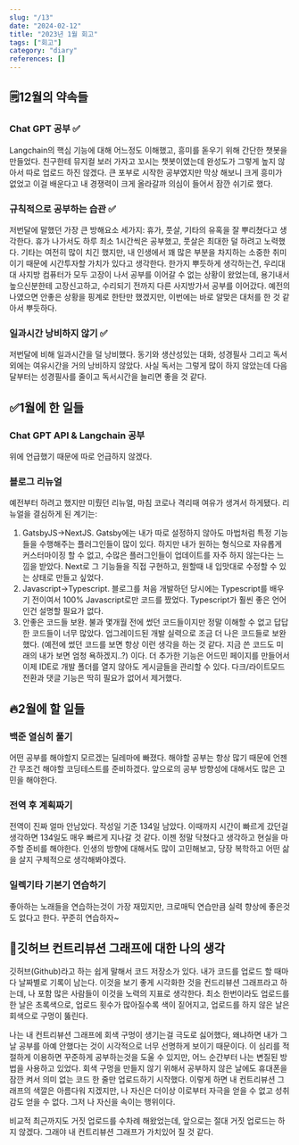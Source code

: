 ```yaml
---
slug: "/13"
date: "2024-02-12"
title: "2023년 1월 회고"
tags: ["회고"]
category: "diary"
references: []
---
```

## 🗒️12월의 약속들

### Chat GPT 공부 ✅
Langchain의 핵심 기능에 대해 어느정도 이해했고, 흥미를 돋우기 위해 간단한 챗봇을 만들었다. 친구한테 뮤지컬 보러 가자고 꼬시는 챗봇이였는데 완성도가 그렇게 높지 않아서 따로 업로드 하진 않겠다. 큰 포부로 시작한 공부였지만 막상 해보니 크게 흥미가 없었고 이걸 배운다고 내 경쟁력이 크게 올라갈까 의심이 들어서 잠깐 쉬기로 했다.

### 규칙적으로 공부하는 습관 ✅
저번달에 말했던 가장 큰 방해요소 세가지: 휴가, 풋살, 기타의 유혹을 잘 뿌리쳤다고 생각한다. 휴가 나가서도 하루 최소 1시간씩은 공부했고, 풋살은 최대한 덜 하려고 노력했다. 기타는 여전히 많이 치긴 했지만, 내 인생에서 꽤 많은 부분을 차지하는 소중한 취미이기 때문에 시간투자할 가치가 있다고 생각한다. 한가지 뿌듯하게 생각하는건, 우리대대 사지방 컴퓨터가 모두 고장이 나서 공부를 이어갈 수 없는 상황이 왔었는데, 용기내서 높으신분한테 고장신고하고, 수리되기 전까지 다른 사지방가서 공부를 이어갔다. 예전의 나였으면 안좋은 상황을 핑계로 한탄만 했겠지만, 이번에는 바로 알맞은 대처를 한 것 같아서 뿌듯하다.

### 일과시간 낭비하지 않기 ✅
저번달에 비해 일과시간을 덜 낭비했다. 동기와 생산성있는 대화, 성경필사 그리고 독서 외에는 여유시간을 거의 낭비하지 않았다. 사실 독서는 그렇게 많이 하지 않았는데 다음달부터는 성경필사를 줄이고 독서시간을 늘리면 좋을 것 같다.

## ✅1월에 한 일들

### Chat GPT API & Langchain 공부
위에 언급했기 때문에 따로 언급하지 않겠다.

### 블로그 리뉴얼
예전부터 하려고 했지만 미뤘던 리뉴얼, 마침 코로나 격리때 여유가 생겨서 하게됐다. 리뉴얼을 결심하게 된 계기는:
1. GatsbyJS->NextJS. Gatsby에는 내가 따로 설정하지 않아도 마법처럼 특정 기능들을 수행해주는 플러그인들이 많이 있다. 하지만 내가 원하는 형식으로 자유롭게 커스터마이징 할 수 없고, 수많은 플러그인들이 업데이트를 자주 하지 않는다는 느낌을 받았다. Next로 그 기능들을 직접 구현하고, 원할때 내 입맛대로 수정할 수 있는 상태로 만들고 싶었다.
2. Javascript->Typescript. 블로그를 처음 개발하던 당시에는 Typescript를 배우기 전이여서 100% Javascript로만 코드를 짰었다. Typescript가 훨씬 좋은 언어인건 설명할 필요가 없다.
3. 안좋은 코드들 보완. 불과 몇개월 전에 썼던 코드들이지만 정말 이해할 수 없고 답답한 코드들이 너무 많았다. 업그레이드된 개발 실력으로 조금 더 나은 코드들로 보완했다. (예전에 썼던 코드를 보면 항상 이런 생각을 하는 것 같다. 지금 쓴 코드도 미래의 내가 보면 엄청 욕하겠지..?)
이다. 더 추가한 기능은 어드민 페이지를 만들어서 이제 IDE로 개발 폴더를 열지 않아도 게시글들을 관리할 수 있다. 다크/라이트모드 전환과 댓글 기능은 딱히 필요가 없어서 제거했다.

## 🔥2월에 할 일들

### 백준 열심히 풀기
어떤 공부를 해야할지 모르겠는 딜레마에 빠졌다. 해야할 공부는 항상 많기 때문에 언젠간 무조건 해야할 코딩테스트를 준비하겠다. 앞으로의 공부 방향성에 대해서도 많은 고민을 해야한다.

### 전역 후 계획짜기
전역이 진짜 얼마 안남았다. 작성일 기준 134일 남았다. 이때까지 시간이 빠르게 갔던걸 생각하면 134일도 매우 빠르게 지나갈 것 같다. 이젠 정말 닥쳤다고 생각하고 현실을 마주할 준비를 해야한다. 인생의 방향에 대해서도 많이 고민해보고, 당장 복학하고 어떤 삶을 살지 구체적으로 생각해봐야겠다.

### 일렉기타 기본기 연습하기
좋아하는 노래들을 연습하는것이 가장 재밌지만, 크로매틱 연습만큼 실력 향상에 좋은것도 없다고 한다. 꾸준히 연습하자~

## 💭깃허브 컨트리뷰션 그래프에 대한 나의 생각
깃허브(Github)라고 하는 쉽게 말해서 코드 저장소가 있다. 내가 코드를 업로드 할 때마다 날짜별로 기록이 남는다. 이것을 보기 좋게 시각화한 것을 컨드리뷰션 그래프라고 하는데, 나 포함 많은 사람들이 이것을 노력의 지표로 생각한다. 최소 한번이라도 업로드를 한 날은 초록색으로, 업로드 횟수가 많아질수록 색이 짙어지고, 업로드를 하지 않은 날은 회색으로 구멍이 뚫린다.

나는 내 컨트리뷰션 그래프에 회색 구멍이 생기는걸 극도로 싫어했다, 왜냐하면 내가 그 날 공부를 아예 안했다는 것이 시각적으로 너무 선명하게 보이기 때문이다. 이 심리를 적절하게 이용하면 꾸준하게 공부하는것을 도울 수 있지만, 어느 순간부터 나는 변질된 방법을 사용하고 있었다. 회색 구멍을 만들지 않기 위해서 공부하지 않은 날에도 휴대폰을 잠깐 켜서 의미 없는 코드 한 줄만 업로드하기 시작했다. 이렇게 하면 내 컨트리뷰션 그래프의 색깔은 아름다워 지겠지만, 나 자신은 더이상 이로부터 자극을 얻을 수 없고 성취감도 얻을 수 없다. 그저 나 자신을 속이는 행위이다.

비교적 최근까지도 거짓 업로드를 수차례 해왔었는데, 앞으로는 절대 거짓 업로드는 하지 않겠다. 그래야 내 컨트리뷰션 그래프가 가치있어 질 것 같다.